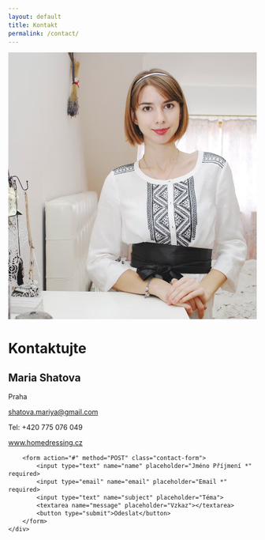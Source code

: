 ```yaml
---
layout: default
title: Kontakt
permalink: /contact/
---
```


<div class="contact-container">
    <div class="contact-image">
        <img src="/assets/images/m.jpg" alt="Maria Shatova">
    </div>
    <div class="contact-info">
        <h1>Kontaktujte</h1>
        <h2>Maria Shatova</h2>
        <p>Praha</p>
        <p><a href="mailto:shatova.mariya@gmail.com">shatova.mariya@gmail.com</a></p>
        <p>Tel: +420 775 076 049</p>
        <p><a href="https://www.homedressing.cz" target="_blank">www.homedressing.cz</a></p>

        <form action="#" method="POST" class="contact-form">
            <input type="text" name="name" placeholder="Jméno Příjmení *" required>
            <input type="email" name="email" placeholder="Email *" required>
            <input type="text" name="subject" placeholder="Téma">
            <textarea name="message" placeholder="Vzkaz"></textarea>
            <button type="submit">Odeslat</button>
        </form>
    </div>
</div>

